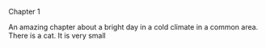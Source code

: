Chapter 1


An amazing chapter about a bright day in a cold climate in a common area.  
There is a cat. 
It is very small
